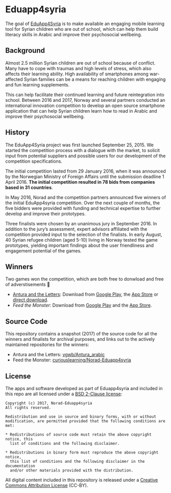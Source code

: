 # Eduapp4syria

The goal of [EduApp4Syria](https://www.norad.no/eduapp4syria) is to make available an engaging mobile learning tool for Syrian children who are out of school, which can help them build literacy skills in Arabic and improve their psychosocial wellbeing. 

## Background

Almost 2.5 million Syrian children are out of school because of conflict. Many have to cope with traumas and high levels of stress, which also affects their learning ability. High availability of smartphones among war-affected Syrian families can be a means for reaching children with engaging and fun learning supplements.

This can help facilitate their continued learning and future reintegration into school. Between 2016 and 2017, Norway and several partners conducted an international innovation competition to develop an open source smartphone application that can help Syrian children learn how to read in Arabic and improve their psychosocial wellbeing.

## History

The EduApp4Syria project was first launched September 25, 2015. We started the competition process with a dialogue with the market, to solicit input from potential suppliers and possible users for our development of the competition specifications.

The initial competition lasted from 29 January 2016, when it was announced by the Norwegian Ministry of Foreign Affairs until the submission deadline 1 April 2016. **The initial competition resulted in 78 bids from companies based in 31 countries**.

In May 2016, Norad and the competition partners announced five winners of the initial EduApp4syria competition. Over the next couple of months, the five bidders were provided with funding and technical expertise to further develop and improve their prototypes. 

Three finalists were chosen by an unanimous jury in September 2016. In addition to the jury’s assessment, expert advisors affiliated with the competition provided input to the selection of the finalists. In early August, 40 Syrian refugee children (aged 5-10) living in Norway tested the game prototypes, yielding important findings about the user friendliness and engagement potential of the games.

## Winners

Two games won the competition, which are both free to donwload and free of adverstisements 🙌 

* [Antura and the Letters](https://www.antura.org/): Download from [Google Play](https://play.google.com/store/apps/details?id=org.eduapp4syria.antura), the [App Store](https://apps.apple.com/us/app/antura-and-the-letters/id1210334699?ls=1) or [direct download](https://www.antura.org/download/).
* *Feed the Monster*: Download from [Google Play](https://play.google.com/store/apps/developer?id=Curious%20Learning) and the [App Store](https://apps.apple.com/us/app/feed-the-monster-%D8%A5-%D8%B7%D8%B9%D8%A7%D9%85-%D8%A7%D9%84%D9%88%D8%AD%D8%B4-%D8%AA%D8%B9%D9%84-%D9%85-%D8%A7%D9%84%D8%B9%D8%B1%D8%A8%D9%8A-%D8%A9/id1209833253?ls=1).


## Source Code

This repository contains a snapshot (2017) of the source code for all the winners and finalists for archival purposes, and links out to the actively maintained repositories for the winners:

* Antura and the Letters:  [vgwb/Antura_arabic](https://github.com/vgwb/Antura_arabic)
* Feed the Monster: [curiouslearning/Norad-Eduapp4syria](https://github.com/curiouslearning/Norad-Eduapp4syria)


## License

The apps and software developed as part of Eduapp4syria and included in this repo are all licensed under a [BSD 2-Clause license](LICENSE):

```
Copyright (c) 2017, Norad-Eduapp4syria
All rights reserved.

Redistribution and use in source and binary forms, with or without
modification, are permitted provided that the following conditions are met:

* Redistributions of source code must retain the above copyright notice, this
  list of conditions and the following disclaimer.

* Redistributions in binary form must reproduce the above copyright notice,
  this list of conditions and the following disclaimer in the documentation
  and/or other materials provided with the distribution.
```

All digital content included in this repository is released under a [Creative Commons Attribution License](https://creativecommons.org/licenses/by/4.0/legalcode) (CC-BY).
